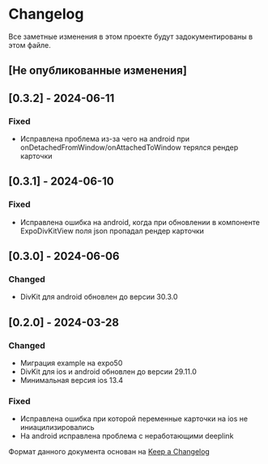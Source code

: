 # Changelog

Все заметные изменения в этом проекте будут задокументированы в этом файле.

## [Не опубликованные изменения]

## [0.3.2] - 2024-06-11
### Fixed
- Исправлена проблема из-за чего на android при onDetachedFromWindow/onAttachedToWindow терялся рендер карточки

## [0.3.1] - 2024-06-10
### Fixed
- Исправлена ошибка на android, когда при обновлении в компоненте ExpoDivKitView поля json пропадал рендер карточки

## [0.3.0] - 2024-06-06
### Changed
- DivKit для android обновлен до версии 30.3.0

## [0.2.0] - 2024-03-28
### Changed
- Миграция example на expo50
- DivKit для ios и android обновлен до версии 29.11.0
- Минимальная версия ios 13.4

### Fixed
- Исправлена ошибка при которой переменные карточки на ios не иниацилизировались
- На android исправлена проблема с неработающими deeplink

Формат данного документа основан на [Keep a Changelog](https://keepachangelog.com/en/1.0.0/)
